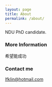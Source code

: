 ```yaml
---
layout: page
title: About
permalink: /about/
---
```


NDU PhD candidate.

### More Information

希望能成功

### Contact me

[lfklin@hotmail.com](mailto:email@domain.com)
